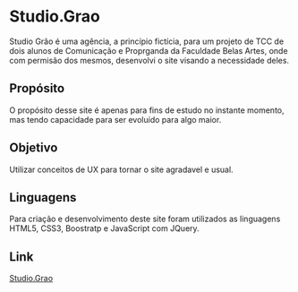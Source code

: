 # Studio.Grao

Studio Grão é uma agência, a princípio fictícia, para um projeto de TCC de dois alunos de Comunicação e Proprganda da Faculdade Belas Artes, onde com permisão dos mesmos, desenvolvi o site visando a necessidade deles.

## Propósito

O propósito desse site é apenas para fins de estudo no instante momento, mas tendo capacidade para ser evoluído para algo maior.

## Objetivo 

Utilizar conceitos de UX para tornar o site agradavel e usual.

## Linguagens

Para criação e desenvolvimento deste site foram utilizados as linguagens HTML5, CSS3, Boostratp e JavaScript com JQuery.

## Link

[Studio.Grao](https://master.d1294r0vbmk3wz.amplifyapp.com/)